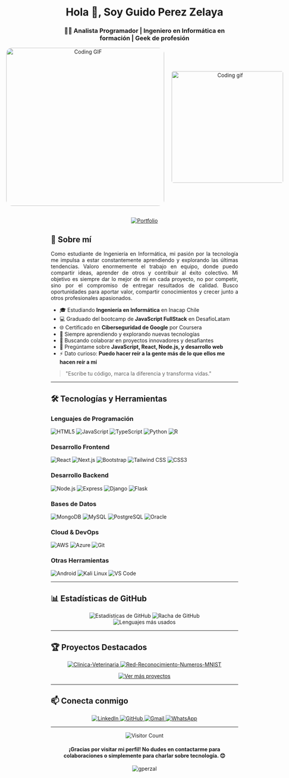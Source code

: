 <h1 align="center">Hola 👋, Soy Guido Perez Zelaya</h1>

<h3 align="center">👨‍💻 Analista Programador | Ingeniero en Informática en formación | Geek de profesión</h3>

<div align="center" style="display: flex; justify-content: center; align-items: center; gap: 20px;">
  <img src="https://miro.medium.com/v2/resize:fit:720/format:webp/1*yw0TnheAGN-LPneDaTlaxw.gif" alt="Coding GIF" width="425px" style="border-radius: 15px;">
  <img src="https://media.giphy.com/media/qgQUggAC3Pfv687qPC/giphy.gif" alt="Coding gif" width="300px" style="border-radius: 5px;" />
</div>
<br>
<p align="center" >
  <a href="https://gperzal.vercel.app" target="_blank">
    <img src="https://img.shields.io/badge/Portfolio-FF5722?style=for-the-badge&logo=todoist&logoColor=white" alt="Portfolio" />
  </a>
</p>

<h2>🚀 Sobre mí</h2>

<p align="justify">
Como estudiante de Ingeniería en Informática, mi pasión por la tecnología me impulsa a estar constantemente aprendiendo y explorando las últimas tendencias. Valoro enormemente el trabajo en equipo, donde puedo compartir ideas, aprender de otros y contribuir al éxito colectivo. Mi objetivo es siempre dar lo mejor de mí en cada proyecto, no por competir, sino por el compromiso de entregar resultados de calidad. Busco oportunidades para aportar valor, compartir conocimientos y crecer junto a otros profesionales apasionados.
</p>

- 🎓 Estudiando **Ingeniería en Informática** en Inacap Chile
- 💻 Graduado del bootcamp de **JavaScript FullStack** en DesafioLatam
- 🌐 Certificado en **Ciberseguridad de Google** por Coursera
- 🌱 Siempre aprendiendo y explorando nuevas tecnologías
- 👯 Buscando colaborar en proyectos innovadores y desafiantes
- 💬 Pregúntame sobre **JavaScript, React, Node.js, y desarrollo web**
- ⚡ Dato curioso: **Puedo hacer reír a la gente más de lo que ellos me hacen reír a mí**

> "Escribe tu código, marca la diferencia y transforma vidas."

---

## 🛠️ Tecnologías y Herramientas


### Lenguajes de Programación

![HTML5](https://img.shields.io/badge/-HTML5-E34F26?style=flat-square&logo=html5&logoColor=white)
![JavaScript](https://img.shields.io/badge/-JavaScript-F7DF1E?style=flat-square&logo=javascript&logoColor=black)
![TypeScript](https://img.shields.io/badge/-TypeScript-007ACC?style=flat-square&logo=typescript&logoColor=white)
![Python](https://img.shields.io/badge/-Python-3776AB?style=flat-square&logo=python&logoColor=white)
![R](https://img.shields.io/badge/-R-276DC3?style=flat-square&logo=r&logoColor=white)

### Desarrollo Frontend

![React](https://img.shields.io/badge/-React-61DAFB?style=flat-square&logo=react&logoColor=black)
![Next.js](https://img.shields.io/badge/-Next.js-000000?style=flat-square&logo=next.js&logoColor=white)
![Bootstrap](https://img.shields.io/badge/-Bootstrap-7952B3?style=flat-square&logo=bootstrap&logoColor=white)
![Tailwind CSS](https://img.shields.io/badge/-Tailwind_CSS-38B2AC?style=flat-square&logo=tailwind-css&logoColor=white)
![CSS3](https://img.shields.io/badge/-CSS3-1572B6?style=flat-square&logo=css3&logoColor=white)

### Desarrollo Backend

![Node.js](https://img.shields.io/badge/-Node.js-339933?style=flat-square&logo=node.js&logoColor=white)
![Express](https://img.shields.io/badge/-Express-000000?style=flat-square&logo=express&logoColor=white)
![Django](https://img.shields.io/badge/-Django-092E20?style=flat-square&logo=django&logoColor=white)
![Flask](https://img.shields.io/badge/-Flask-000000?style=flat-square&logo=flask&logoColor=white)

### Bases de Datos

![MongoDB](https://img.shields.io/badge/-MongoDB-47A248?style=flat-square&logo=mongodb&logoColor=white)
![MySQL](https://img.shields.io/badge/-MySQL-4479A1?style=flat-square&logo=mysql&logoColor=white)
![PostgreSQL](https://img.shields.io/badge/-PostgreSQL-336791?style=flat-square&logo=postgresql&logoColor=white)
![Oracle](https://img.shields.io/badge/-Oracle-F80000?style=flat-square&logo=oracle&logoColor=white)

### Cloud & DevOps

![AWS](https://img.shields.io/badge/-AWS-232F3E?style=flat-square&logo=amazon-aws&logoColor=white)
![Azure](https://img.shields.io/badge/-Azure-0089D6?style=flat-square&logo=microsoft-azure&logoColor=white)
![Git](https://img.shields.io/badge/-Git-F05032?style=flat-square&logo=git&logoColor=white)

### Otras Herramientas

![Android](https://img.shields.io/badge/-Android-3DDC84?style=flat-square&logo=android&logoColor=white)
![Kali Linux](https://img.shields.io/badge/-Kali_Linux-557C94?style=flat-square&logo=kali-linux&logoColor=white)
![VS Code](https://img.shields.io/badge/-VS_Code-007ACC?style=flat-square&logo=visual-studio-code&logoColor=white)

---

<h2>📊 Estadísticas de GitHub</h2>

<div align="center">
  <img src="https://github-readme-stats.vercel.app/api?username=gperzal&show_icons=true&theme=radical" alt="Estadísticas de GitHub" />
  <img src="https://github-readme-streak-stats.herokuapp.com/?user=gperzal&theme=radical" alt="Racha de GitHub" />
</div>

<div align="center">
  <img src="https://github-readme-stats.vercel.app/api/top-langs/?username=gperzal&layout=compact&theme=radical" alt="Lenguajes más usados" />
</div>

---

<h2>🏆 Proyectos Destacados</h2>

<div align="center">
  <a href="https://github.com/gperzal/Clinica-Veterinaria">
    <img src="https://github-readme-stats.vercel.app/api/pin/?username=gperzal&repo=Clinica-Veterinaria&theme=radical" alt="Clinica-Veterinaria" />
  </a>
  <a href="https://github.com/gperzal/Red-Reconocimiento-Numeros-MNIST">
    <img src="https://github-readme-stats.vercel.app/api/pin/?username=gperzal&repo=Red-Reconocimiento-Numeros-MNIST&theme=radical" alt="Red-Reconocimiento-Numeros-MNIST" />
  </a>
</div>

<p align="center">
  <a href="https://github.com/gperzal?tab=repositories" target="_blank">
    <img src="https://img.shields.io/badge/Ver%20más%20proyectos-FF5722?style=for-the-badge&logo=todoist&logoColor=white" alt="Ver más proyectos" />
  </a>
</p>

---

<h2>📫 Conecta conmigo</h2>

<p align="center">
  <a href="https://linkedin.com/in/guido-perez-zelaya-3b6a32113/" target="_blank">
    <img src="https://img.shields.io/badge/-LinkedIn-0077B5?style=for-the-badge&logo=linkedin&logoColor=white" alt="LinkedIn" />
  </a>
  <a href="https://github.com/gperzal" target="_blank">
    <img src="https://img.shields.io/badge/GitHub-100000?style=for-the-badge&logo=github&logoColor=white" alt="GitHub" />
  </a>
  <a href="mailto:gperzal@gmail.com">
    <img src="https://img.shields.io/badge/-Gmail-D14836?style=for-the-badge&logo=gmail&logoColor=white" alt="Gmail" />
  </a>
  <a href="https://wa.me/568998876935" target="_blank">
    <img src="https://img.shields.io/badge/-WhatsApp-25D366?style=for-the-badge&logo=whatsapp&logoColor=white" alt="WhatsApp" />
  </a>
</p>

---

<div align="center">
  <img src="https://profile-counter.glitch.me/gperzal/count.svg" alt="Visitor Count" />
</div>

<h4 align="center">¡Gracias por visitar mi perfil! No dudes en contactarme para colaboraciones o simplemente para charlar sobre tecnología. 😊</h4>
<p align="center">
  <img src="https://komarev.com/ghpvc/?username=gperzal&label=Visitas%20al%20perfil&color=0e75b6&style=flat" alt="gperzal" />
</p>
